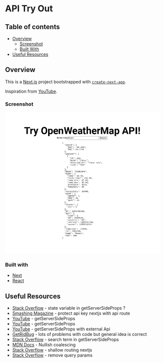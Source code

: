 # API Try Out

## Table of contents

- [Overview](#overview)
  - [Screenshot](#screenshot)
  - [Built With](#built-with)
- [Useful Resources](#useful-resources)

## Overview

This is a [Next.js](https://nextjs.org/) project bootstrapped with [`create-next-app`](https://github.com/vercel/next.js/tree/canary/packages/create-next-app).

Inspiration from [YouTube](https://www.youtube.com/watch?v=NbXwP1oBym8). 

### Screenshot

![](api-try-out-desktop.png)

### Built with

- [Next](https://nextjs.org/)
- [React](https://reactjs.org/)

## Useful Resources

- [Stack Overflow](https://stackoverflow.com/questions/71572004/how-to-access-a-state-variable-in-getserversideprops-in-nextjs) - state variable in getServerSideProps ?
- [Smashing Magazine](https://www.smashingmagazine.com/2021/12/protect-api-key-production-nextjs-api-route/) - protect api key nextjs with api route
- [YouTube](https://www.youtube.com/watch?v=Day-eJ6-4fQ) - getServerSideProps
- [YouTube](https://www.youtube.com/watch?v=qUhYZi-KMPQ) - getServerSideProps
- [YouTube](https://www.youtube.com/watch?v=0EZEJSEV6Fg) - getServerSideProps with external Api
- [GetRidBug](https://getridbug.com/reactjs/how-to-access-a-state-variable-in-getserversideprops-in-nextjs/) - lots of problems with code but general idea is correct
- [Stack Overflow](https://stackoverflow.com/questions/69150064/is-it-possible-to-get-a-search-term-parameter-into-getserversideprops) - search term in getServerSideProps
- [MDN Docs](https://developer.mozilla.org/en-US/docs/Web/JavaScript/Reference/Operators/Nullish_coalescing_operator) - Nullish coalescing
- [Stack Overflow](https://stackoverflow.com/questions/62845014/change-url-without-page-refresh-next-js) - shallow routing nextjs
- [Stack Overflow](https://stackoverflow.com/questions/65606974/next-js-how-to-remove-query-params) - remove query params